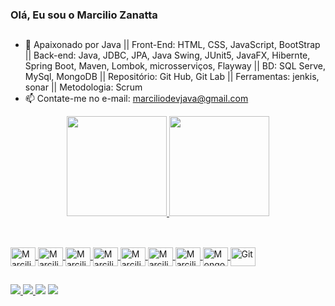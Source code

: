 ### Olá, Eu sou o Marcilio Zanatta

##

- 🌱 Apaixonado por Java
|| Front-End: HTML, CSS, JavaScript, BootStrap 
|| Back-end: Java, JDBC, JPA, Java Swing, JUnit5, JavaFX, Hibernte, Spring Boot, Maven, Lombok,  microsserviços, Flayway
|| BD: SQL Serve, MySql, MongoDB 
|| Repositório: Git Hub, Git Lab
|| Ferramentas: jenkis, sonar
|| Metodologia: Scrum
- 📫 Contate-me no e-mail: marciliodevjava@gmail.com

<div align="center">
  <a href="https://github.com/marciliodevjava">
  <img height="160em" src="https://github-readme-stats.vercel.app/api?username=marciliodevjava&show_icons=true&theme=dark&include_all_commits=true&count_private=true"/>
  <img height="160em" src="https://github-readme-stats.vercel.app/api/top-langs/?username=marciliodevjava&layout=compact&langs_count=7&theme=dark"/>
</div>
  
 ##
  
<div style="display: inline_block"><br>
  <img align="center" alt="Marcilio-Js" height="30" width="40" src="https://cdn.jsdelivr.net/gh/devicons/devicon/icons/javascript/javascript-original.svg">
  <img align="center" alt="Marcilio-Java" height="30" width="40" src="https://cdn.jsdelivr.net/gh/devicons/devicon/icons/html5/html5-original.svg")">
  <img align="center" alt="Marcilio-Css" height="30" width="40" src="https://cdn.jsdelivr.net/gh/devicons/devicon/icons/css3/css3-original.svg">
  <img align="center" alt="Marcilio-BS" height="30" width="40" src="https://cdn.jsdelivr.net/gh/devicons/devicon/icons/bootstrap/bootstrap-original.svg">
  <img align="center" alt="Marcilio-Java" height="30" width="40" src="https://cdn.jsdelivr.net/gh/devicons/devicon/icons/java/java-original.svg">
  <img align="center" alt="Marcilio-SpringB" height="30" width="40" src="https://cdn.jsdelivr.net/gh/devicons/devicon/icons/spring/spring-original.svg"> 
  <img align="center" alt="Marcilio-MySql" height="30" width="40" src="https://cdn.jsdelivr.net/gh/devicons/devicon/icons/mysql/mysql-original.svg">
  <img align="center" alt="MongoDB" height="30" width="40" src="https://cdn.jsdelivr.net/gh/devicons/devicon/icons/mongodb/mongodb-original.svg">
  <img align="center" alt="Git" height="30" width="40" src="https://cdn.jsdelivr.net/gh/devicons/devicon/icons/git/git-original.svg">
</div>
    
##                                                                                                                              
                                                                                                                                    
 <div> 
  <a href="https://instagram.com/marciliozat" target="_blank"><img src="https://img.shields.io/badge/-Instagram-%23E4405F?style=for-the-badge&logo=instagram&logoColor=white" target="_blank">
</a>
 	<a href="https://www.twitch.tv/zanatta00" target="_blank"><img src="https://img.shields.io/badge/Twitch-9146FF?style=for-the-badge&logo=twitch&logoColor=white" 
</a>
  <a href = "mailto:marciliodevjava@gmail.com"><img src="https://img.shields.io/badge/-Gmail-%23333?style=for-the-badge&logo=gmail&logoColor=white" target="_blank"></a>
  <a href="https://www.linkedin.com/in/marcilio-silva-13b045193/" target="_blank"><img src="https://img.shields.io/badge/-LinkedIn-%230077B5?style=for-the-badge&logo=linkedin&logoColor=white" target="_blank"></a> 
</div>

